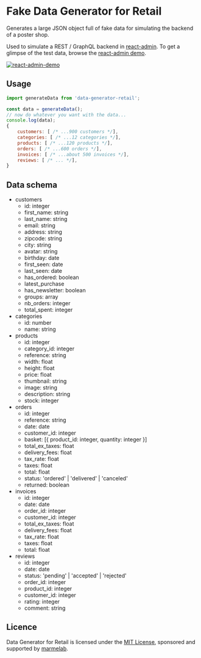 # Fake Data Generator for Retail

Generates a large JSON object full of fake data for simulating the backend of a poster shop. 

Used to simulate a REST / GraphQL backend in [react-admin](https://github.com/marmelab/react-admin). To get a glimpse of the test data, browse the [react-admin demo](https://marmelab.com/react-admin-demo/#/).

[![react-admin-demo](https://marmelab.com/react-admin/img/react-admin-demo-still.png)](https://vimeo.com/268958716)

## Usage

```js
import generateData from 'data-generator-retail';

const data = generateData();
// now do whatever you want with the data...
console.log(data);
{
    customers: [ /* ...900 customers */],
    categories: [ /* ...12 categories */],
    products: [ /* ...120 products */],
    orders: [ /* ...600 orders */],
    invoices: [ /* ...about 500 invoices */],
    reviews: [ /* ... */],
}
```

## Data schema

- customers
  - id: integer
  - first_name: string
  - last_name: string
  - email: string
  - address: string
  - zipcode: string
  - city: string
  - avatar: string
  - birthday: date
  - first_seen: date
  - last_seen: date
  - has_ordered: boolean
  - latest_purchase
  - has_newsletter: boolean
  - groups: array
  - nb_orders: integer
  - total_spent: integer
- categories
  - id: number
  - name: string
- products
  - id: integer
  - category_id: integer
  - reference: string
  - width: float
  - height: float
  - price: float
  - thumbnail: string
  - image: string
  - description: string
  - stock: integer
- orders
  - id: integer
  - reference: string
  - date: date
  - customer_id: integer
  - basket: [{ product_id: integer, quantity: integer }]
  - total_ex_taxes: float
  - delivery_fees: float
  - tax_rate: float
  - taxes: float
  - total: float
  - status: 'ordered' | 'delivered' | 'canceled'
  - returned: boolean
- invoices
  - id: integer
  - date: date
  - order_id: integer
  - customer_id: integer
  - total_ex_taxes: float
  - delivery_fees: float
  - tax_rate: float
  - taxes: float
  - total: float
- reviews
  - id: integer
  - date: date
  - status: 'pending' | 'accepted' | 'rejected'
  - order_id: integer
  - product_id: integer
  - customer_id: integer
  - rating: integer
  - comment: string

## Licence

Data Generator for Retail is licensed under the [MIT License](https://github.com/marmelab/react-admin/blob/master/LICENSE.md), sponsored and supported by [marmelab](https://marmelab.com).
